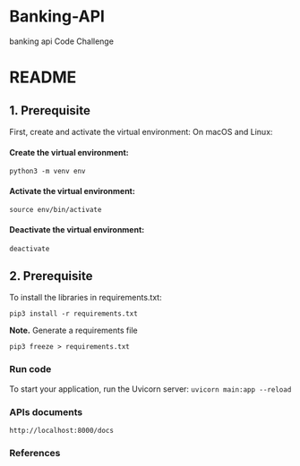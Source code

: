 # Banking-API
banking api Code Challenge

# README #

## 1. Prerequisite

First, create and activate the virtual environment: On macOS and Linux:
#### Create the virtual environment:

```python3 -m venv env```

#### Activate the virtual environment:

```source env/bin/activate```

#### Deactivate the virtual environment:

```deactivate```

## 2. Prerequisite
To install the libraries in requirements.txt:

```pip3 install -r requirements.txt```


**Note.** Generate a requirements file

```pip3 freeze > requirements.txt```

### Run code
To start your application, run the Uvicorn server: ``` uvicorn main:app --reload  ```

### APIs documents
``` http://localhost:8000/docs ```

### References
